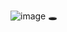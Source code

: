 ![image](https://user-images.githubusercontent.com/106829052/187492331-7c8fa955-4edd-42de-95b1-85cfabb1f46c.png) 🕳
